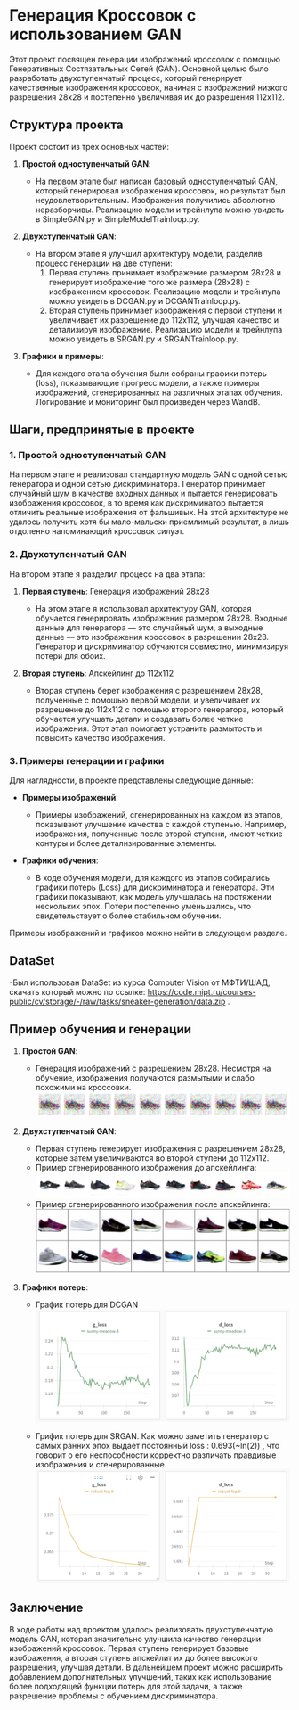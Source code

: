 # Генерация Кроссовок с использованием GAN

Этот проект посвящен генерации изображений кроссовок с помощью Генеративных Состязательных Сетей (GAN). Основной целью было разработать двухступенчатый процесс, который генерирует качественные изображения кроссовок, начиная с изображений низкого разрешения 28x28 и постепенно увеличивая их до разрешения 112x112.

## Структура проекта

Проект состоит из трех основных частей:

1. **Простой одноступенчатый GAN**:
   - На первом этапе был написан базовый одноступенчатый GAN, который генерировал изображения кроссовок, но результат был неудовлетворительным. Изображения получились абсолютно неразборчивы. Реализацию модели и трейнлупа можно увидеть в SimpleGAN.py и SimpleModelTrainloop.py.
2. **Двухступенчатый GAN**:
   - На втором этапе я улучшил архитектуру модели, разделив процесс генерации на две ступени:
     1. Первая ступень принимает изображение размером 28x28 и генерирует изображение того же размера (28x28) с изображением кроссовок. Реализацию модели и трейнлупа можно увидеть в DCGAN.py и DCGANTrainloop.py.
     2. Вторая ступень принимает изображения с первой ступени и увеличивает их разрешение до 112x112, улучшая качество и детализируя изображение. Реализацию модели и трейнлупа можно увидеть в SRGAN.py и SRGANTrainloop.py.

3. **Графики и примеры**:
   - Для каждого этапа обучения были собраны графики потерь (loss), показывающие прогресс модели, а также примеры изображений, сгенерированных на различных этапах обучения. Логирование и мониторинг был произведен через WandB.

## Шаги, предпринятые в проекте

### 1. Простой одноступенчатый GAN

На первом этапе я реализовал стандартную модель GAN с одной сетью генератора и одной сетью дискриминатора. Генератор принимает случайный шум в качестве входных данных и пытается генерировать изображения кроссовок, в то время как дискриминатор пытается отличить реальные изображения от фальшивых. На этой архитектуре не удалось получить хотя бы мало-мальски приемлимый результат, а лишь отдоленно напоминающий кроссовок силуэт.

### 2. Двухступенчатый GAN

На втором этапе я разделил процесс на два этапа:

1. **Первая ступень**: Генерация изображений 28x28
   - На этом этапе я использовал архитектуру GAN, которая обучается генерировать изображения размером 28x28. Входные данные для генератора — это случайный шум, а выходные данные — это изображения кроссовок в разрешении 28x28. Генератор и дискриминатор обучаются совместно, минимизируя потери для обоих.

2. **Вторая ступень**: Апскейлинг до 112x112
   - Вторая ступень берет изображения с разрешением 28x28, полученные с помощью первой модели, и увеличивает их разрешение до 112x112 с помощью второго генератора, который обучается улучшать детали и создавать более четкие изображения. Этот этап помогает устранить размытость и повысить качество изображения.

### 3. Примеры генерации и графики

Для наглядности, в проекте представлены следующие данные:

- **Примеры изображений**:
  - Примеры изображений, сгенерированных на каждом из этапов, показывают улучшение качества с каждой ступенью. Например, изображения, полученные после второй ступени, имеют четкие контуры и более детализированные элементы.

- **Графики обучения**:
  - В ходе обучения модели, для каждого из этапов собирались графики потерь (Loss) для дискриминатора и генератора. Эти графики показывают, как модель улучшалась на протяжении нескольких эпох. Потери постепенно уменьшались, что свидетельствует о более стабильном обучении.

Примеры изображений и графиков можно найти в следующем разделе.

## DataSet
  -Был использован DataSet из курса Computer Vision от МФТИ/ШАД, скачать который можно по ссылке: https://code.mipt.ru/courses-public/cv/storage/-/raw/tasks/sneaker-generation/data.zip .

## Пример обучения и генерации

1. **Простой GAN**:
   - Генерация изображений с разрешением 28x28. Несмотря на обучение, изображения получаются размытыми и слабо похожими на кроссовки.
   ![Simple GAN Example](https://github.com/Cowwwperwood/SneakersGAN/blob/main/Simple_Sneak.png)

2. **Двухступенчатый GAN**:
   - Первая ступень генерирует изображения с разрешением 28x28, которые затем увеличиваются во второй ступени до 112x112.
   - Пример сгенерированного изображения до апскейлинга:
   ![Upscaled Image Example](https://github.com/Cowwwperwood/SneakersGAN/blob/main/DC_Sneak.png)
   - Пример сгенерированного изображения после апскейлинга:
   ![Upscaled Image Example](https://github.com/Cowwwperwood/SneakersGAN/blob/main/SR_Sneak.png)

3. **Графики потерь**:
   - График потерь для DCGAN
   ![Upscaled Image Example](https://github.com/Cowwwperwood/SneakersGAN/blob/main/DC_Graphics.png)

   - Грифик потерь для SRGAN. Как можно заметить генератор с самых ранних эпох выдает постоянный loss : 0.693(~ln(2)) , что говорит о его неспособности корректно различать правдивые изображения и сгенерированные.
   ![Upscaled Image Example](https://github.com/Cowwwperwood/SneakersGAN/blob/main/SR_Graphics.png)



## Заключение

В ходе работы над проектом удалось реализовать двухступенчатую модель GAN, которая значительно улучшила качество генерации изображений кроссовок. Первая ступень генерирует базовые изображения, а вторая ступень апскейлит их до более высокого разрешения, улучшая детали. В дальнейшем проект можно расширить добавлением дополнительных улучшений, таких как использование более подходящей функции потерь для этой задачи, а также разрешение проблемы с обучением дискриминатора.

